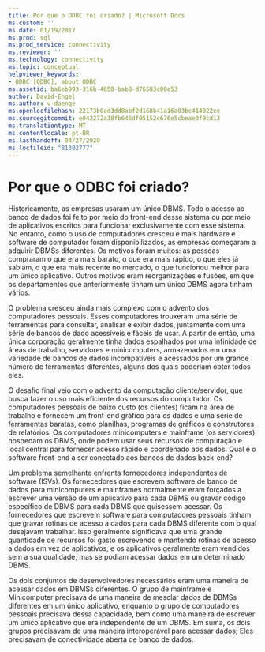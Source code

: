 ```yaml
---
title: Por que o ODBC foi criado? | Microsoft Docs
ms.custom: ''
ms.date: 01/19/2017
ms.prod: sql
ms.prod_service: connectivity
ms.reviewer: ''
ms.technology: connectivity
ms.topic: conceptual
helpviewer_keywords:
- ODBC [ODBC], about ODBC
ms.assetid: ba6eb993-316b-4650-bab8-d76583c00e53
author: David-Engel
ms.author: v-daenge
ms.openlocfilehash: 22173b0ad3dd8abf2d168b41a16a03bc414022ce
ms.sourcegitcommit: e042272a38fb646df05152c676e5cbeae3f9cd13
ms.translationtype: MT
ms.contentlocale: pt-BR
ms.lasthandoff: 04/27/2020
ms.locfileid: "81302777"
---
```

# <a name="why-was-odbc-created"></a>Por que o ODBC foi criado?
Historicamente, as empresas usaram um único DBMS. Todo o acesso ao banco de dados foi feito por meio do front-end desse sistema ou por meio de aplicativos escritos para funcionar exclusivamente com esse sistema. No entanto, como o uso de computadores cresceu e mais hardware e software de computador foram disponibilizados, as empresas começaram a adquirir DBMSs diferentes. Os motivos foram muitos: as pessoas compraram o que era mais barato, o que era mais rápido, o que eles já sabiam, o que era mais recente no mercado, o que funcionou melhor para um único aplicativo. Outros motivos eram reorganizações e fusões, em que os departamentos que anteriormente tinham um único DBMS agora tinham vários.  
  
 O problema cresceu ainda mais complexo com o advento dos computadores pessoais. Esses computadores trouxeram uma série de ferramentas para consultar, analisar e exibir dados, juntamente com uma série de bancos de dado acessíveis e fáceis de usar. A partir de então, uma única corporação geralmente tinha dados espalhados por uma infinidade de áreas de trabalho, servidores e minicomputers, armazenados em uma variedade de bancos de dados incompatíveis e acessados por um grande número de ferramentas diferentes, alguns dos quais poderiam obter todos eles.  
  
 O desafio final veio com o advento da computação cliente/servidor, que busca fazer o uso mais eficiente dos recursos do computador. Os computadores pessoais de baixo custo (os clientes) ficam na área de trabalho e fornecem um front-end gráfico para os dados e uma série de ferramentas baratas, como planilhas, programas de gráficos e construtores de relatórios. Os computadores minicomputers e mainframe (os servidores) hospedam os DBMS, onde podem usar seus recursos de computação e local central para fornecer acesso rápido e coordenado aos dados. Qual é o software front-end a ser conectado aos bancos de dados back-end?  
  
 Um problema semelhante enfrenta fornecedores independentes de software (ISVs). Os fornecedores que escrevem software de banco de dados para minicomputers e mainframes normalmente eram forçados a escrever uma versão de um aplicativo para cada DBMS ou gravar código específico de DBMS para cada DBMS que quisessem acessar. Os fornecedores que escrevem software para computadores pessoais tinham que gravar rotinas de acesso a dados para cada DBMS diferente com o qual desejavam trabalhar. Isso geralmente significava que uma grande quantidade de recursos foi gasto escrevendo e mantendo rotinas de acesso a dados em vez de aplicativos, e os aplicativos geralmente eram vendidos sem a sua qualidade, mas se podiam acessar dados em um determinado DBMS.  
  
 Os dois conjuntos de desenvolvedores necessários eram uma maneira de acessar dados em DBMSs diferentes. O grupo de mainframe e Minicomputer precisava de uma maneira de mesclar dados de DBMSs diferentes em um único aplicativo, enquanto o grupo de computadores pessoais precisava dessa capacidade, bem como uma maneira de escrever um único aplicativo que era independente de um DBMS. Em suma, os dois grupos precisavam de uma maneira interoperável para acessar dados; Eles precisavam de conectividade aberta de banco de dados.

